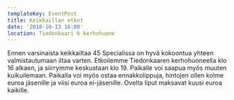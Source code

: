 ```yaml
---
templateKey: EventPost
title: Keikkaillan etkot
date: '2018-10-13 16:00'
location: Tiedonkaari 6 kerhohuone
---
```

Ennen varsinaista keikkailtaa 45 Specialissa on hyvä kokoontua yhteen valmistautumaan iltaa varten. Etkoilemme Tiedonkaaren kerhohuoneella klo 16 alkaen, ja siirrymme keskustaan klo 19. Paikalle voi saapua myös muuten kuikuilemaan. Paikalla voi myös ostaa ennakkolippuja, hintojen ollen kolme euroa jäsenille ja viisi euroa ei-jäsenille. Ovelta liput maksavat kuusi euroa kaikille.
